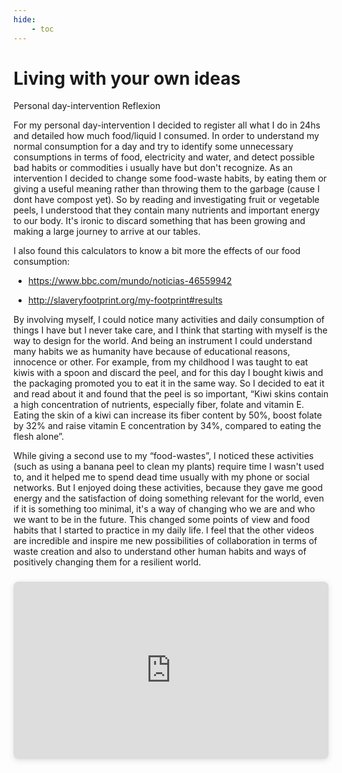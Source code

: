 ```yaml
---
hide:
    - toc
---
```


# Living with your own ideas

Personal day-intervention Reflexion

For my personal day-intervention I decided to register all what I do in 24hs and detailed how much food/liquid I consumed. In order to understand my normal consumption for a day and try to identify some unnecessary consumptions in terms of food, electricity and water, and detect possible bad habits or commodities i usually have but don't recognize. As an intervention I decided to change some food-waste habits, by eating them or giving a useful meaning rather than throwing them to the garbage (cause I dont have compost yet). So by reading and investigating fruit or vegetable peels, I understood that they contain many nutrients and important energy to our body. It's ironic to discard something that has been growing and making a large journey to arrive at our tables. 

I also found this calculators to know a bit more the effects of our food consumption: 

- https://www.bbc.com/mundo/noticias-46559942

- http://slaveryfootprint.org/my-footprint#results

By involving myself, I could notice many activities and daily consumption of things I have but I never take care, and I think that starting with myself is the way to design for the world. And being an instrument I could understand many habits we as humanity have because of educational reasons, innocence or other. For example, from my childhood I was taught to eat kiwis with a spoon and discard the peel, and for this day I bought kiwis and the packaging promoted you to eat it in the same way. So I decided to eat it and read about it and found that the peel is so important, “Kiwi skins contain a high concentration of nutrients, especially fiber, folate and vitamin E. Eating the skin of a kiwi can increase its fiber content by 50%, boost folate by 32% and raise vitamin E concentration by 34%, compared to eating the flesh alone”.

While giving a second use to my “food-wastes”, I noticed these activities (such as using a banana peel to clean my plants) require time I wasn't used to, and it helped me to spend dead time usually with my phone or social networks. But I enjoyed doing these activities, because they gave me good energy and the satisfaction of doing something relevant for the world, even if it is something too minimal, it's a way of changing who we are and who we want to be in the future. This changed some points of view and food habits that I started to practice in my daily life. I feel that the other videos are incredible and inspire me new possibilities of collaboration in terms of waste creation and also to understand other human habits and ways of positively changing them for a resilient world.


<div style="position: relative; width: 100%; height: 0; padding-top: 56.2500%;
 padding-bottom: 0; box-shadow: 0 2px 8px 0 rgba(63,69,81,0.16); margin-top: 1.6em; margin-bottom: 0.9em; overflow: hidden;
 border-radius: 8px; will-change: transform;">
  <iframe loading="lazy" style="position: absolute; width: 100%; height: 100%; top: 0; left: 0; border: none; padding: 0;margin: 0;"
    src="https:&#x2F;&#x2F;www.canva.com&#x2F;design&#x2F;DAFRMsHCdCw&#x2F;watch?embed" allowfullscreen="allowfullscreen" allow="fullscreen">
  </iframe>
</div>
